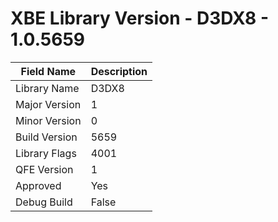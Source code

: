 # XBE Library Version - D3DX8 - 1.0.5659

| Field Name | Description |
|---|---|
| Library Name | D3DX8 |
| Major Version | 1 |
| Minor Version | 0 |
| Build Version | 5659 |
| Library Flags | 4001 |
| QFE Version | 1 |
| Approved | Yes |
| Debug Build | False |
